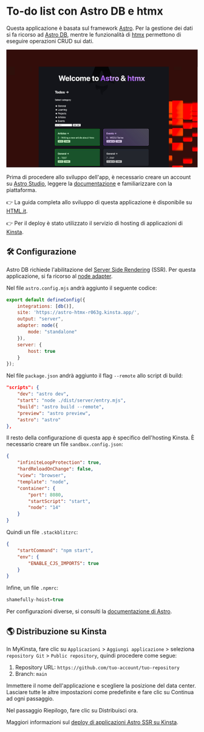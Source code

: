 # To-do list con Astro DB e htmx

Questa applicazione è basata sul framework [Astro](https://astro.build/). Per la gestione dei dati si fa ricorso ad [Astro DB](https://astro.build/db/), mentre le funzionalità di [htmx](https://htmx.org/) permettono di eseguire operazioni CRUD sui dati.

![astrobd-htmx](https://raw.githubusercontent.com/carlodaniele/astro-htmx/main/assets/astrodb-htmx-app.jpg)

Prima di procedere allo sviluppo dell'app, è necessario creare un account su [Astro Studio](https://studio.astro.build/), leggere la [documentazione](https://docs.astro.build/en/guides/astro-db/) e familiarizzare con la piattaforma.

👉 La guida completa allo sviluppo di questa applicazione è disponibile su [HTML.it](https://www.html.it/guide/creare-una-web-app-con-htmx-e-astro-db/).

👉 Per il deploy è stato utilizzato il servizio di hosting di applicazioni di [Kinsta](https://kinsta.com/it/hosting-applicazioni/).

## 🛠️ Configurazione
Astro DB richiede l'abilitazione del [Server Side Rendering](https://docs.astro.build/en/guides/server-side-rendering/) (SSR). Per questa applicazione, si fa ricorso al [node adapter](https://docs.astro.build/en/guides/integrations-guide/node/).

Nel file `astro.config.mjs` andrà aggiunto il seguente codice:

```js
export default defineConfig({
	integrations: [db()],
	site: 'https://astro-htmx-r063g.kinsta.app/',
	output: "server",
	adapter: node({
		mode: "standalone"
	}),
	server: {
		host: true
	}
});
```

Nel file `package.json` andrà aggiunto il flag `--remote` allo script di build:

```json
"scripts": {
	"dev": "astro dev",
	"start": "node ./dist/server/entry.mjs",
	"build": "astro build --remote",
	"preview": "astro preview",
	"astro": "astro"
},
```

Il resto della configurazione di questa app è specifico dell'hosting Kinsta. È necessario creare un file `sandbox.config.json`:

```json
{
	"infiniteLoopProtection": true,
	"hardReloadOnChange": false,
	"view": "browser",
	"template": "node",
	"container": {
		"port": 8080,
		"startScript": "start",
		"node": "14"
	}
}
```

Quindi un file `.stackblitzrc`:

```json
{
	"startCommand": "npm start",
	"env": {
		"ENABLE_CJS_IMPORTS": true
	}
}
```

Infine, un file `.npmrc`:

```js
shamefully-hoist=true
```

Per configurazioni diverse, si consulti la [documentazione di Astro](https://docs.astro.build/en/guides/deploy/).

## 🌎 Distribuzione su Kinsta

In MyKinsta, fare clic su `Applicazioni` > `Aggiungi applicazione` > seleziona `repository Git` > `Public repository`, quindi procedere come segue:

1. Repository URL: `https://github.com/tuo-account/tuo-repository`
2. Branch: `main`

Immettere il nome dell'applicazione e scegliere la posizione del data center. Lasciare tutte le altre impostazioni come predefinite e fare clic su Continua ad ogni passaggio.

Nel passaggio Riepilogo, fare clic su Distribuisci ora.

Maggiori informazioni sul [deploy di applicazioni Astro SSR su Kinsta](https://kinsta.com/docs/application-hosting/app-quick-start/javascript-examples/#astro-ssr).
